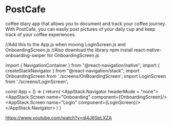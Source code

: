 # PostCafe
coffee diary app that allows you to document and track your coffee journey. With PostCafe, you can easily post pictures of your daily cup and keep track of your coffee experiences. 

//Add this to the App.js when moving LoginScreen.js and OnboardingScreen.js
//Also download the library npm install react-native-onboarding-swiper for OnboardingScreen.js


import { NavigationContainer } from "@react-navigation/native";
import { createStackNavigator } from "@react-navigation/stack";
import OnboardingScreen from './screens/OnBoardingScreen';
import LoginScreen from './screens/LoginScreen';

const App = () => {
    return(
        <NavigationContainer>
            <AppStack.Navigator headerMode = "none">
                <AppStack.Screen name="Onboarding" component={OnboardingScreen}/>
                <AppStack.Screen name="Login" component={LoginScreen}/>
            </AppStack.Navigator>
        </NavigationContainer>
    )
}

https://www.youtube.com/watch?v=ql4J6SpLXZA
